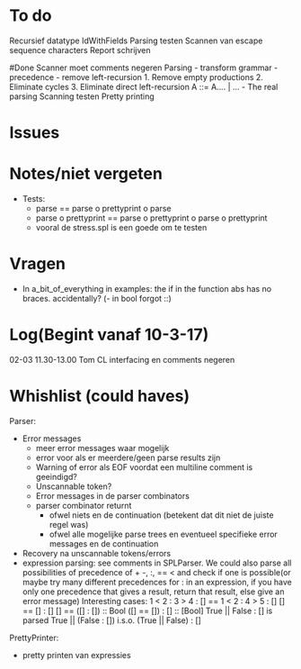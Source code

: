 # To do
Recursief datatype IdWithFields
Parsing testen
Scannen van escape sequence characters
Report schrijven

#Done
Scanner moet comments negeren
Parsing
	- transform grammar
		- precedence
		- remove left-recursion
			1. Remove empty productions
			2. Eliminate cycles
			3. Eliminate direct left-recursion A ::= A.... | ...
	- The real parsing
Scanning testen
Pretty printing

	
# Issues

# Notes/niet vergeten
- Tests:
	- parse == parse o prettyprint o parse
	- parse o prettyprint == parse o prettyprint o parse o prettyprint
	- vooral de stress.spl is een goede om te testen

# Vragen
- In a_bit_of_everything in examples: the if in the function abs has no braces. accidentally?
(- in bool forgot ::)

# Log(Begint vanaf 10-3-17)
02-03 11.30-13.00	Tom		CL interfacing en comments negeren


# Whishlist (could haves)
Parser:
- Error messages
	- meer error messages waar mogelijk
	- error voor als er meerdere/geen parse results zijn
	- Warning of error als EOF voordat een multiline comment is geeindigd?
	- Unscannable token?
	* Error messages in de parser combinators
	* parser combinator returnt
		* ofwel niets en de continuation (betekent dat dit niet de juiste regel was)
		* ofwel alle mogelijke parse trees en eventueel specifieke error messages en de continuation
- Recovery na unscannable tokens/errors
- expression parsing: see comments in SPLParser. We could also parse all possibilities
	of precedence of + -, :, == < and check if one is possible(or maybe try many different
	precedences for : in an expression, if you have only one precedence that gives a
	result, return that result, else give an error message)
Interesting cases:
1 < 2 : 3 > 4 : [] == 1 < 2 : 4 > 5 : []
[] == [] : []
[] == ([] : []) :: Bool
([] == []) : [] :: [Bool]
True || False : [] is parsed True || (False : []) i.s.o. (True || False) : []

PrettyPrinter:
- pretty printen van expressies